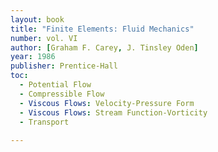 ```yaml
---
layout: book
title: "Finite Elements: Fluid Mechanics"
number: vol. VI
author: [Graham F. Carey, J. Tinsley Oden]
year: 1986
publisher: Prentice-Hall
toc:
  - Potential Flow
  - Compressible Flow
  - Viscous Flows: Velocity-Pressure Form
  - Viscous Flows: Stream Function-Vorticity
  - Transport
 
---
```


